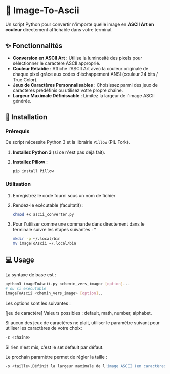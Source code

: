 # 🎨 Image-To-Ascii

Un script Python pour convertir n'importe quelle image en **ASCII Art en couleur** directement affichable dans votre terminal.

## ✨ Fonctionnalités

* **Conversion en ASCII Art** : Utilise la luminosité des pixels pour sélectionner le caractère ASCII approprié.
* **Couleur Rétablie** : Affiche l'ASCII Art avec la couleur originale de chaque pixel grâce aux codes d'échappement ANSI (couleur 24 bits / True Color).
* **Jeux de Caractères Personnalisables** : Choisissez parmi des jeux de caractères prédéfinis ou utilisez votre propre chaîne.
* **Largeur Maximale Définissable** : Limitez la largeur de l'image ASCII générée.

## 🚀 Installation

### Prérequis

Ce script nécessite Python 3 et la librairie `Pillow` (PIL Fork).

1.  **Installez Python 3** (si ce n'est pas déjà fait).
2.  **Installez Pillow** :

    ```bash
    pip install Pillow
    ```

### Utilisation

1.  Enregistrez le code fourni sous un nom de fichier
2.  Rendez-le exécutable (facultatif) :

    ```bash
    chmod +x ascii_converter.py
    ```
3. Pour l'utiliser comme une commande dans directement dans le terminale suivre les étapes suivantes :
    *  
    ```bash
    mkdir -p ~/.local/bin
    mv imageToAscii ~/.local/bin
    ```

## 💻 Usage

La syntaxe de base est :

```bash
python3 imageToAscii.py <chemin_vers_image> [option]...
# ou si exécutable
imageToAscii <chemin_vers_image> [option]..
```

Les options sont les suivantes : 


[jeu de caractère] Valeurs possibles : default, math, number, alphabet.

Si aucun des jeux de caractères ne plait, utiliser le paramètre suivant pour utiliser les caractères de votre choix:
```bash
-c <chaîne>
```
Si rien n'est mis, c'est le set default par défaut.


Le prochain paramètre permet de régler la taille :
```bash
-s <taille>,Définit la largeur maximale de l'image ASCII (en caractères). Par défaut : 80.
```






